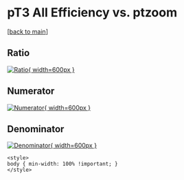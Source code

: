 # pT3 All Efficiency vs. ptzoom

[[back to main](./)]



## Ratio

[![Ratio](../mtv/var/pT3_0_eff_ptzoom.png){ width=600px }](../mtv/var/pT3_0_eff_ptzoom.pdf)

## Numerator

[![Numerator](../mtv/num/pT3_0_eff_ptzoom_num.png){ width=600px }](../mtv/num/pT3_0_eff_ptzoom_num.pdf)

## Denominator

[![Denominator](../mtv/den/pT3_0_eff_ptzoom_den.png){ width=600px }](../mtv/den/pT3_0_eff_ptzoom_den.pdf)


``` {=html}
<style>
body { min-width: 100% !important; }
</style>
```
